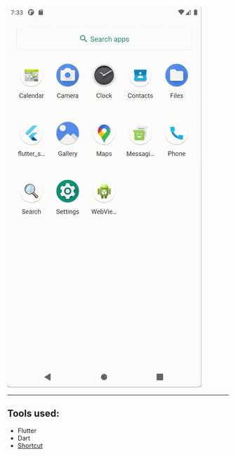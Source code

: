 ![](.github/preview.gif)

---

## Tools used:
- Flutter
- Dart
- [Shortcut](https://pub.dev/packages/quick_actions)
